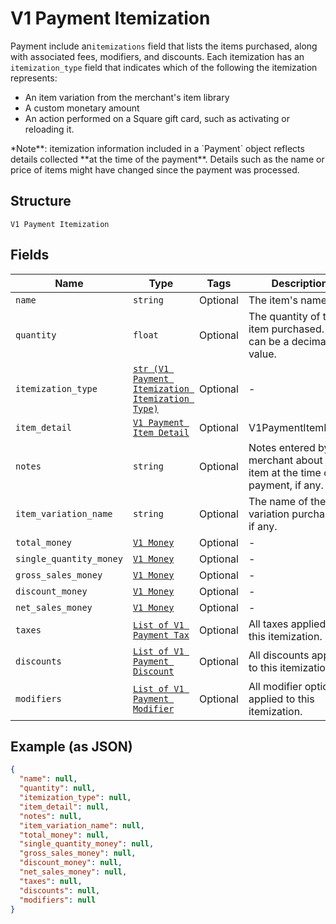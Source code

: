 
# V1 Payment Itemization

Payment include an`itemizations` field that lists the items purchased,
along with associated fees, modifiers, and discounts. Each itemization has an
`itemization_type` field that indicates which of the following the itemization
represents:

<ul>
<li>An item variation from the merchant's item library</li>
<li>A custom monetary amount</li>
<li>
An action performed on a Square gift card, such as activating or
reloading it.
</li>
</ul>
*Note**: itemization information included in a `Payment` object reflects
details collected **at the time of the payment**. Details such as the name or
price of items might have changed since the payment was processed.

## Structure

`V1 Payment Itemization`

## Fields

| Name | Type | Tags | Description |
|  --- | --- | --- | --- |
| `name` | `string` | Optional | The item's name. |
| `quantity` | `float` | Optional | The quantity of the item purchased. This can be a decimal value. |
| `itemization_type` | [`str (V1 Payment Itemization Itemization Type)`](../../doc/models/v1-payment-itemization-itemization-type.md) | Optional | - |
| `item_detail` | [`V1 Payment Item Detail`](../../doc/models/v1-payment-item-detail.md) | Optional | V1PaymentItemDetail |
| `notes` | `string` | Optional | Notes entered by the merchant about the item at the time of payment, if any. |
| `item_variation_name` | `string` | Optional | The name of the item variation purchased, if any. |
| `total_money` | [`V1 Money`](../../doc/models/v1-money.md) | Optional | - |
| `single_quantity_money` | [`V1 Money`](../../doc/models/v1-money.md) | Optional | - |
| `gross_sales_money` | [`V1 Money`](../../doc/models/v1-money.md) | Optional | - |
| `discount_money` | [`V1 Money`](../../doc/models/v1-money.md) | Optional | - |
| `net_sales_money` | [`V1 Money`](../../doc/models/v1-money.md) | Optional | - |
| `taxes` | [`List of V1 Payment Tax`](../../doc/models/v1-payment-tax.md) | Optional | All taxes applied to this itemization. |
| `discounts` | [`List of V1 Payment Discount`](../../doc/models/v1-payment-discount.md) | Optional | All discounts applied to this itemization. |
| `modifiers` | [`List of V1 Payment Modifier`](../../doc/models/v1-payment-modifier.md) | Optional | All modifier options applied to this itemization. |

## Example (as JSON)

```json
{
  "name": null,
  "quantity": null,
  "itemization_type": null,
  "item_detail": null,
  "notes": null,
  "item_variation_name": null,
  "total_money": null,
  "single_quantity_money": null,
  "gross_sales_money": null,
  "discount_money": null,
  "net_sales_money": null,
  "taxes": null,
  "discounts": null,
  "modifiers": null
}
```

